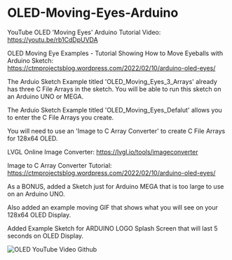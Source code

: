 # OLED-Moving-Eyes-Arduino

YouTube OLED 'Moving Eyes' Arduino Tutorial Video: https://youtu.be/rb1CdDpUVDA

OLED Moving Eye Examples - Tutorial Showing How to Move Eyeballs with Arduino Sketch: 
https://ctmprojectsblog.wordpress.com/2022/02/10/arduino-oled-eyes/

The Arduio Sketch Example titled 'OLED_Moving_Eyes_3_Arrays' already has three C File Arrays in the sketch.
You will be able to run this sketch on an Arduino UNO or MEGA.

The Arduio Sketch Example titled 'OLED_Moving_Eyes_Defalut' allows you to enter the C File Arrays you create.

You will need to use an 'Image to C Array Converter' to create C File Arrays for 128x64 OLED.

LVGL Online Image Converter:
https://lvgl.io/tools/imageconverter

Image to C Array Converter Tutorial: 
https://ctmprojectsblog.wordpress.com/2022/02/10/arduino-oled-eyes/

As a BONUS, added a Sketch just for Arduino MEGA that is too large to use on an Arduino UNO.

Also added an example moving GIF that shows what you will see on your 128x64 OLED Display.

Added Example Sketch for ARDUINO LOGO Splash Screen that will last 5 seconds on OLED Display.

![OLED YouTube Video Github](https://user-images.githubusercontent.com/99458302/153982496-928ac225-e63b-4820-a838-be9d655d8ba9.jpg)
